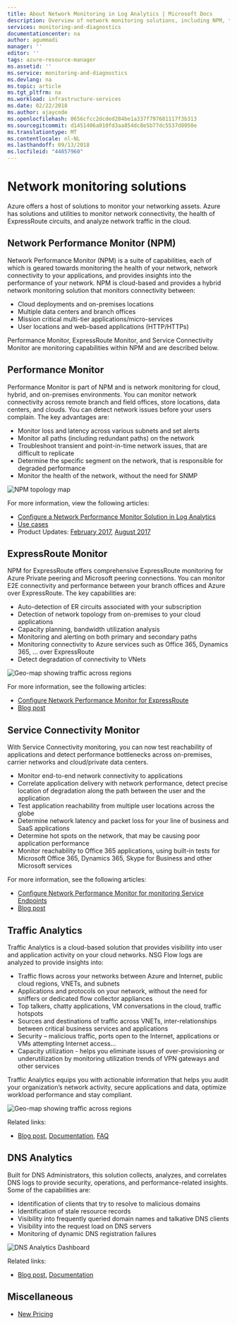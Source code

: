 ```yaml
---
title: About Network Monitoring in Log Analytics | Microsoft Docs
description: Overview of network monitoring solutions, including NPM, to manage networks across cloud, on-premises, and hybrid environments.
services: monitoring-and-diagnostics
documentationcenter: na
author: agummadi
manager: ''
editor: ''
tags: azure-resource-manager
ms.assetid: ''
ms.service: monitoring-and-diagnostics
ms.devlang: na
ms.topic: article
ms.tgt_pltfrm: na
ms.workload: infrastructure-services
ms.date: 02/22/2018
ms.author: ajaycode
ms.openlocfilehash: 0656cfcc2dcded284be1a337f797681117f3b313
ms.sourcegitcommit: d1451406a010fd3aa854dc8e5b77dc5537d8050e
ms.translationtype: MT
ms.contentlocale: nl-NL
ms.lasthandoff: 09/13/2018
ms.locfileid: "44857960"
---
```

# <a name="network-monitoring-solutions"></a>Network monitoring solutions 

Azure offers a host of solutions to monitor your networking assets. Azure has solutions and utilities to monitor network connectivity, the health of ExpressRoute circuits, and analyze network traffic in the cloud.

## <a name="network-performance-monitor-npm"></a>Network Performance Monitor (NPM)

Network Performance Monitor (NPM) is a suite of capabilities, each of which is geared towards monitoring the health of your network, network connectivity to your applications, and provides insights into the performance of your network. NPM is cloud-based and provides a hybrid network monitoring solution that monitors connectivity between:
 
* Cloud deployments and on-premises locations
* Multiple data centers and branch offices
* Mission critical multi-tier applications/micro-services
* User locations and web-based applications (HTTP/HTTPs) 

Performance Monitor, ExpressRoute Monitor, and Service Connectivity Monitor are monitoring capabilities within NPM and are described below.

## <a name="performance-monitor"></a>Performance Monitor

Performance Monitor is part of NPM and is network monitoring for cloud, hybrid, and on-premises environments. You can monitor network connectivity across remote branch and field offices, store locations, data centers, and clouds. You can detect network issues before your users complain. The key advantages are:

* Monitor loss and latency across various subnets and set alerts
* Monitor all paths (including redundant paths) on the network
* Troubleshoot transient and point-in-time network issues, that are difficult to replicate
* Determine the specific segment on the network, that is responsible for degraded performance
* Monitor the health of the network, without the need for SNMP

![NPM topology map](./media/network-monitoring-overview/npm-topology-map.png) 

For more information, view the following articles:

* [Configure a Network Performance Monitor Solution in Log Analytics](../log-analytics/log-analytics-network-performance-monitor.md) 
* [Use cases](https://blogs.technet.microsoft.com/msoms/2016/08/30/monitor-on-premises-cloud-iaas-and-hybrid-networks-using-oms-network-performance-monitor/)
*  Product Updates: [February 2017](https://blogs.technet.microsoft.com/msoms/2017/02/27/oms-network-performance-monitor-is-now-generally-available/), [August 2017](https://blogs.technet.microsoft.com/msoms/2017/08/14/improvements-to-oms-network-performance-monitor/)

## <a name="expressroute-monitor"></a>ExpressRoute Monitor

NPM for ExpressRoute offers comprehensive ExpressRoute monitoring for Azure Private peering and Microsoft peering connections. You can monitor E2E connectivity and performance between your branch offices and Azure over ExpressRoute. The key capabilities are:

* Auto-detection of ER circuits associated with your subscription
* Detection of network topology  from on-premises to your cloud applications
* Capacity planning,  bandwidth utilization analysis
* Monitoring and alerting on both primary and secondary paths
* Monitoring connectivity to Azure services such as Office 365, Dynamics 365, ... over ExpressRoute
* Detect degradation of connectivity to VNets

![Geo-map showing traffic across regions](./media/network-monitoring-overview/expressroute-topology-map.png) 

For more information, see the following articles:

* [Configure Network Performance Monitor for ExpressRoute](../expressroute/how-to-npm.md)
* [Blog post](https://aka.ms/NPMExRmonitorGA)

## <a name="service-connectivity-monitor"></a>Service Connectivity Monitor

With Service Connectivity monitoring, you can now test reachability of applications and detect performance bottlenecks across on-premises, carrier networks and cloud/private data centers.

* Monitor end-to-end network connectivity to applications
* Correlate application delivery with network performance, detect precise location of degradation along the path between the user and the application
* Test application reachability from multiple user locations across the globe
* Determine network latency and packet loss for your line of business and SaaS applications
* Determine hot spots on the network, that may be causing poor application performance
* Monitor reachability to  Office 365 applications, using built-in tests for Microsoft Office 365, Dynamics 365, Skype for Business and other Microsoft services

For more information, see the following articles:

* [Configure Network Performance Monitor for monitoring Service Endpoints](https://aka.ms/applicationconnectivitymonitorguide)
* [Blog post](https://aka.ms/svcendptmonitor)

## <a name="traffic-analytics"></a>Traffic Analytics
Traffic Analytics is a cloud-based solution that provides  visibility into user and application activity on your cloud networks. NSG Flow logs are analyzed to provide insights into:

* Traffic flows across your networks between Azure and Internet,  public cloud regions, VNETs, and subnets
* Applications and protocols on your network, without the need for sniffers or dedicated flow collector appliances
* Top talkers, chatty applications, VM conversations in the cloud, traffic hotspots
* Sources and destinations of traffic across VNETs, inter-relationships between critical business services and applications
* Security – malicious traffic, ports open to the Internet,  applications or VMs attempting Internet access…
* Capacity utilization - helps you eliminate issues of over-provisioning or underutilization by monitoring utilization trends of VPN gateways and other services

Traffic Analytics equips you with actionable information that helps you audit your organization’s network activity, secure applications and data,  optimize workload performance and stay compliant.

![Geo-map showing traffic across regions](../network-watcher/media/traffic-analytics/geo-map-view-showcasing-traffic-distribution-to-countries-and-continents.png) 

Related links:
* [Blog post](https://aka.ms/trafficanalytics), [Documentation](https://aka.ms/trafficanalyticsdocs), [FAQ](https://docs.microsoft.com/azure/network-watcher/traffic-analytics-faq)

## <a name="dns-analytics"></a>DNS Analytics
Built for DNS Administrators, this solution collects, analyzes, and correlates DNS logs to provide security, operations, and performance-related insights.  Some of the capabilities are:

* Identification of clients that try to resolve to malicious domains
* Identification of stale resource records
* Visibility into frequently queried domain names and talkative DNS clients
* Visibility into the request load on DNS servers
* Monitoring of dynamic DNS registration failures

![DNS Analytics Dashboard](./media/network-monitoring-overview/dns-analytics-overview.png) 

Related links:
* [Blog post](https://blogs.technet.microsoft.com/msoms/2017/04/19/introducing-oms-dns-analytics/), [Documentation](https://docs.microsoft.com/azure/log-analytics/log-analytics-dns)

## <a name="miscellaneous"></a>Miscellaneous

* [New Pricing](https://docs.microsoft.com/azure/log-analytics/log-analytics-network-performance-monitor-pricing-faq)
